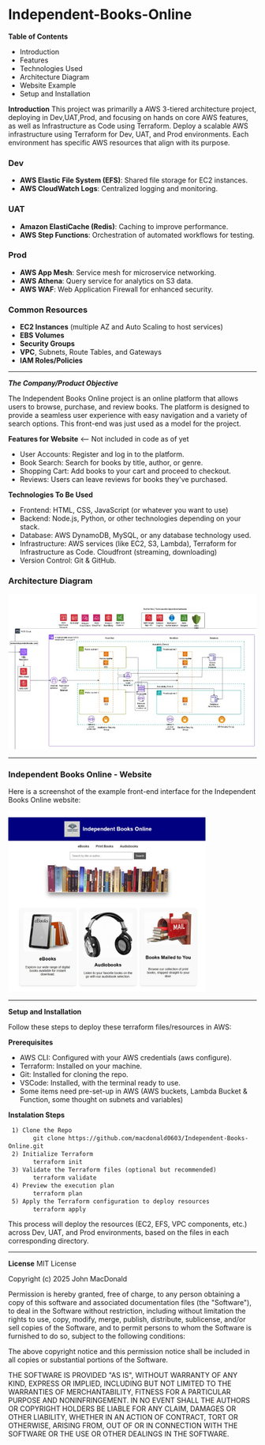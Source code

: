 ﻿# Independent-Books-Online


<B>Table of Contents</B>
- Introduction
- Features
- Technologies Used
- Architecture Diagram
- Website Example
- Setup and Installation


**Introduction**
This project was primarilly a AWS 3-tiered architecture project, deploying in Dev,UAT,Prod, and focusing on hands on core AWS features, as well as Infrastructure as Code using Terraform. Deploy a scalable AWS infrastructure using Terraform for Dev, UAT, and Prod environments. Each environment has specific AWS resources that align with its purpose.

### Dev
- **AWS Elastic File System (EFS)**: Shared file storage for EC2 instances.
- **AWS CloudWatch Logs**: Centralized logging and monitoring.

### UAT
- **Amazon ElastiCache (Redis)**: Caching to improve performance.
- **AWS Step Functions**: Orchestration of automated workflows for testing.

### Prod
- **AWS App Mesh**: Service mesh for microservice networking.
- **AWS Athena**: Query service for analytics on S3 data.
- **AWS WAF**: Web Application Firewall for enhanced security.

### Common Resources
- **EC2 Instances** (multiple AZ and Auto Scaling to host services)
- **EBS Volumes**
- **Security Groups**
- **VPC**, Subnets, Route Tables, and Gateways
- **IAM Roles/Policies**

---------------------------------------------------------------------------------------------------------------------------------------------------------

***The Company/Product Objective***

The Independent Books Online project is an online platform that allows users to browse, purchase, and review books. The platform is designed to provide a seamless user experience with easy navigation and a variety of search options.  This front-end was just used as a model for the project.


**Features for Website** <-- Not included in code as of yet
- User Accounts: Register and log in to the platform.
- Book Search: Search for books by title, author, or genre.
- Shopping Cart: Add books to your cart and proceed to checkout.
- Reviews: Users can leave reviews for books they've purchased.

**Technologies To Be Used**
- Frontend: HTML, CSS, JavaScript (or whatever you want to use)
- Backend: Node.js, Python, or other technologies depending on your stack.
- Database: AWS DynamoDB, MySQL, or any database technology used.
- Infrastructure: AWS services (like EC2, S3, Lambda), Terraform for Infrastructure as Code. Cloudfront (streaming, downloading)
- Version Control: Git & GitHub.


### Architecture Diagram

[![Architecture Diagram Thumbnail](https://github.com/macdonald0603/Independent-Books-Online/raw/main/assets/architecturediagram-thumbnail.jpg)](https://github.com/macdonald0603/Independent-Books-Online/raw/main/assets/images/Independent%20Books%20Arch%20Diagram%20%20-%20Prod.pdf)

---

### Independent Books Online - Website

Here is a screenshot of the example front-end interface for the Independent Books Online website:

<img src="https://github.com/macdonald0603/Independent-Books-Online/raw/main/assets/images/IBOscreenshot.jpg" width="400" />

---------------------------------------------------------------------------------------------------------------------------
**Setup and Installation**

Follow these steps to deploy these terraform files/resources in AWS:

**Prerequisites**
- AWS CLI: Configured with your AWS credentials (aws configure).
- Terraform: Installed on your machine.
- Git: Installed for cloning the repo.
- VSCode: Installed, with the terminal ready to use.
- Some items need pre-set-up in AWS (AWS buckets, Lambda Bucket & Function, some thought on subnets and variables)

**Instalation Steps**
     
     1) Clone the Repo
           git clone https://github.com/macdonald0603/Independent-Books-Online.git
     2) Initialize Terraform
           terraform init
     3) Validate the Terraform files (optional but recommended)
           terraform validate
     4) Preview the execution plan
           terraform plan
     5) Apply the Terraform configuration to deploy resources
           terraform apply

This process will deploy the resources (EC2, EFS, VPC components, etc.) across Dev, UAT, and Prod environments, based on the files in each corresponding directory.

-----------------------------------------------------------------------------------------------------------------------------------------------------
**License**
MIT License

Copyright (c) 2025 John MacDonald

Permission is hereby granted, free of charge, to any person obtaining a copy
of this software and associated documentation files (the "Software"), to deal
in the Software without restriction, including without limitation the rights
to use, copy, modify, merge, publish, distribute, sublicense, and/or sell
copies of the Software, and to permit persons to whom the Software is
furnished to do so, subject to the following conditions:

The above copyright notice and this permission notice shall be included in all
copies or substantial portions of the Software.

THE SOFTWARE IS PROVIDED "AS IS", WITHOUT WARRANTY OF ANY KIND, EXPRESS OR
IMPLIED, INCLUDING BUT NOT LIMITED TO THE WARRANTIES OF MERCHANTABILITY,
FITNESS FOR A PARTICULAR PURPOSE AND NONINFRINGEMENT. IN NO EVENT SHALL THE
AUTHORS OR COPYRIGHT HOLDERS BE LIABLE FOR ANY CLAIM, DAMAGES OR OTHER
LIABILITY, WHETHER IN AN ACTION OF CONTRACT, TORT OR OTHERWISE, ARISING FROM,
OUT OF OR IN CONNECTION WITH THE SOFTWARE OR THE USE OR OTHER DEALINGS IN THE
SOFTWARE.
